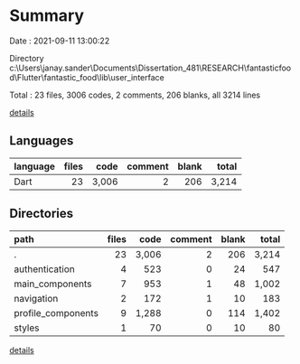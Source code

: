 # Summary

Date : 2021-09-11 13:00:22

Directory c:\Users\janay.sander\Documents\Dissertation_481\RESEARCH\fantasticfood\Flutter\fantastic_food\lib\user_interface

Total : 23 files,  3006 codes, 2 comments, 206 blanks, all 3214 lines

[details](details.md)

## Languages
| language | files | code | comment | blank | total |
| :--- | ---: | ---: | ---: | ---: | ---: |
| Dart | 23 | 3,006 | 2 | 206 | 3,214 |

## Directories
| path | files | code | comment | blank | total |
| :--- | ---: | ---: | ---: | ---: | ---: |
| . | 23 | 3,006 | 2 | 206 | 3,214 |
| authentication | 4 | 523 | 0 | 24 | 547 |
| main_components | 7 | 953 | 1 | 48 | 1,002 |
| navigation | 2 | 172 | 1 | 10 | 183 |
| profile_components | 9 | 1,288 | 0 | 114 | 1,402 |
| styles | 1 | 70 | 0 | 10 | 80 |

[details](details.md)